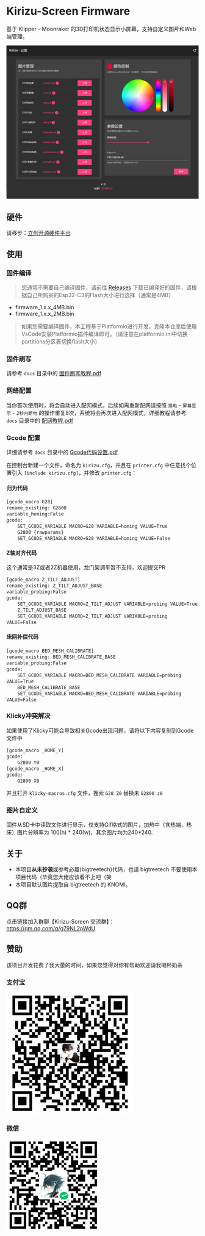 # Kirizu-Screen Firmware
基于 Klipper - Moonraker 的3D打印机状态显示小屏幕，支持自定义图片和Web端管理。

![WEB管理](docs/img/web.png)
## 硬件
请移步：[立创开源硬件平台](https://oshwhub.com/onnsenn/voron-kirizu)
## 使用
### 固件编译
> 您通常不需要自己编译固件，请前往 [Releases](https://github.com/Kirizu-Official/Kirizu-Screen/releases) 下载已编译好的固件，请根据自己所购买的Esp32-C3的Flash大小进行选择（通常是4MB）

* firmware_1.x.x_4MB.bin
* firmware_1.x.x_2MB.bin

> 如果您需要编译固件，本工程基于Platformio进行开发，克隆本仓库后使用VsCode安装Platformio插件编译即可。（请注意在platformio.ini中切换partitions分区表切换flash大小）

### 固件刷写

请参考 `docs` 目录中的 [固件刷写教程.pdf](https://github.com/Kirizu-Official/Kirizu-Screen/blob/a941b020c33951e4da1f5b79b8bafaa7238f4086/docs/%E5%9B%BA%E4%BB%B6%E5%88%B7%E5%86%99%E6%95%99%E7%A8%8B.pdf)

### 网络配置

当你首次使用时，将会自动进入配网模式，后续如需重新配网请按照 `插电` - `屏幕显示` - `2秒内断电` 的操作重复8次，系统将会再次进入配网模式，详细教程请参考 `docs` 目录中的 [配网教程.pdf](https://github.com/Kirizu-Official/Kirizu-Screen/blob/a941b020c33951e4da1f5b79b8bafaa7238f4086/docs/%E9%85%8D%E7%BD%91%E6%95%99%E7%A8%8B.pdf)

### Gcode 配置

详细请参考 `docs` 目录中的 [Gcode代码设置.pdf](https://github.com/Kirizu-Official/Kirizu-Screen/blob/a941b020c33951e4da1f5b79b8bafaa7238f4086/docs/Gcode%E4%BB%A3%E7%A0%81%E8%AE%BE%E7%BD%AE.pdf)

在控制台新建一个文件，命名为 `kirizu.cfg`，并且在 `printer.cfg` 中任意找个位置引入 `[include kirizu.cfg]`，并修改 `printer.cfg`：

#### 归为代码

```
[gcode_macro G28]
rename_existing: G2800
variable_homing:False
gcode:
    SET_GCODE_VARIABLE MACRO=G28 VARIABLE=homing VALUE=True
    G2800 {rawparams}
    SET_GCODE_VARIABLE MACRO=G28 VARIABLE=homing VALUE=False
```
#### Z轴对齐代码
这个通常是3Z或者2Z机器使用，龙门架调平暂不支持，欢迎提交PR
```
[gcode_macro Z_TILT_ADJUST]
rename_existing: Z_TILT_ADJUST_BASE
variable_probing:False
gcode:
    SET_GCODE_VARIABLE MACRO=Z_TILT_ADJUST VARIABLE=probing VALUE=True
    Z_TILT_ADJUST_BASE
    SET_GCODE_VARIABLE MACRO=Z_TILT_ADJUST VARIABLE=probing VALUE=False
```
#### 床网补偿代码
```
[gcode_macro BED_MESH_CALIBRATE]
rename_existing: BED_MESH_CALIBRATE_BASE
variable_probing:False
gcode:
    SET_GCODE_VARIABLE MACRO=BED_MESH_CALIBRATE VARIABLE=probing VALUE=True
    BED_MESH_CALIBRATE_BASE
    SET_GCODE_VARIABLE MACRO=BED_MESH_CALIBRATE VARIABLE=probing VALUE=False
```
### Klicky冲突解决
如果使用了Klicky可能会导致相关Gcode出现问题，请将以下内容复制到Gcode文件中
```
[gcode_macro _HOME_Y]
gcode:
    G2800 Y0
[gcode_macro _HOME_X]
gcode:
    G2800 X0
```
并且打开 `klicky-macros.cfg` 文件，搜索 `G28 Z0` 替换未 `G2800 z0`

### 图片自定义
固件从SD卡中读取文件进行显示，仅支持Gif格式的图片，加热中（含热端、热床）图片分辨率为 100(h) * 240(w)，其余图片均为240*240.

## 关于

* 本项目**从未抄袭**或参考必趣(bigtreetech)代码，也请 bigtreetech 不要使用本项目代码（毕竟您大佬应该看不上吧（笑
* 本项目默认图片提取自 bigtreetech 的 KNOMI。

## QQ群

点击链接加入群聊【Kirizu-Screen 交流群】：https://qm.qq.com/q/g79NL2pWdU

## 赞助

该项目开发花费了我大量的时间，如果您觉得对你有帮助欢迎请我喝杯奶茶

### 支付宝

![支付宝](docs/img/alipay.jpg)

### 微信

![微信](docs/img/wechat.png)

